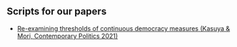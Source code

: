 ## Scripts for our papers

- [Re-examining thresholds of continuous democracy measures (Kasuya & Mori, Contemporary Politics 2021)](https://www.tandfonline.com/doi/full/10.1080/13569775.2021.1993564)

